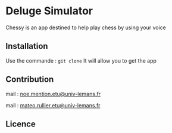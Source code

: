# Deluge Simulator
Chessy is an app destined to help play chess by using your voice
## Installation
Use the commande : ``` git clone ```
It will allow you to get the app

## Contribution
mail : noe.mention.etu@univ-lemans.fr

mail : mateo.rullier.etu@univ-lemans.fr

## Licence
